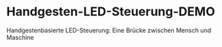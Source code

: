 # Handgesten-LED-Steuerung-DEMO
Handgestenbasierte LED-Steuerung: Eine Brücke zwischen Mensch und Maschine
